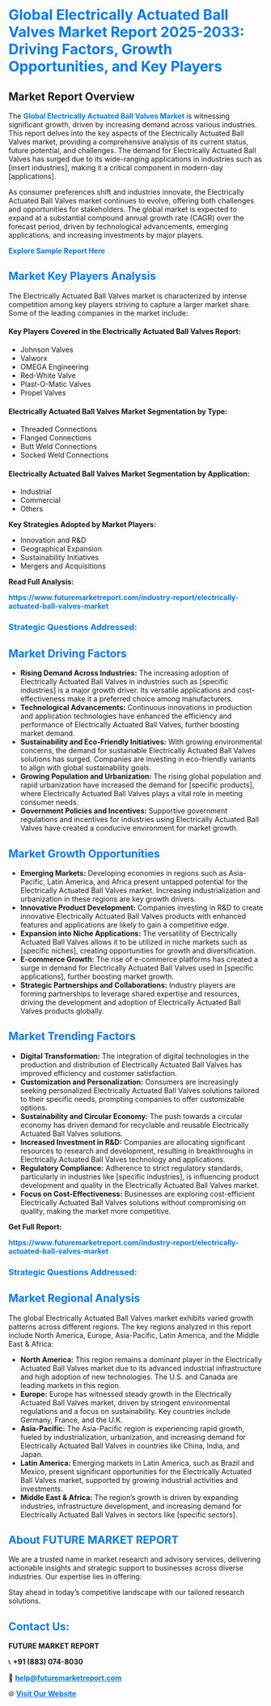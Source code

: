 <h1 style="color: #007BFF;">Global Electrically Actuated Ball Valves Market Report 2025-2033: Driving Factors, Growth Opportunities, and Key Players</h1>

<section id="overview">
<h2>Market Report Overview</h2>
<p>The <a href="https://www.futuremarketreport.com/industry-report/electrically-actuated-ball-valves-market" style="color: #007BFF; text-decoration: none;"><strong>Global Electrically Actuated Ball Valves Market</strong></a> is witnessing significant growth, driven by increasing demand across various industries. This report delves into the key aspects of the Electrically Actuated Ball Valves market, providing a comprehensive analysis of its current status, future potential, and challenges. The demand for Electrically Actuated Ball Valves has surged due to its wide-ranging applications in industries such as [insert industries], making it a critical component in modern-day [applications].</p>
<p>As consumer preferences shift and industries innovate, the Electrically Actuated Ball Valves market continues to evolve, offering both challenges and opportunities for stakeholders. The global market is expected to expand at a substantial compound annual growth rate (CAGR) over the forecast period, driven by technological advancements, emerging applications, and increasing investments by major players.</p>
</section>

<section id="overview">
<p><a href="https://www.futuremarketreport.com/request-sample/reportId=92442" style="color: #007BFF; text-decoration: none;"><strong>Explore Sample Report Here</strong></a></p>
</section>

<section id="key-players">
<h2 style="color: #007BFF;">Market Key Players Analysis</h2>
<p>The Electrically Actuated Ball Valves market is characterized by intense competition among key players striving to capture a larger market share. Some of the leading companies in the market include:</p>
<h4>Key Players Covered in the Electrically Actuated Ball Valves Report:</h4>
<ul><li>Johnson Valves</li><li>Valworx</li><li>OMEGA Engineering</li><li>Red-White Valve</li><li>Plast-O-Matic Valves</li><li>Propel Valves</li></ul>
<h4>Electrically Actuated Ball Valves Market Segmentation by Type:</h4>
<ul><li>Threaded Connections</li><li>Flanged Connections</li><li>Butt Weld Connections</li><li>Socked Weld Connections</li></ul>

<h4>Electrically Actuated Ball Valves Market Segmentation by Application:</h4>
<ul><li>Industrial</li><li>Commercial</li><li>Others</li></ul>
<p><strong>Key Strategies Adopted by Market Players:</strong></p>
<ul>
<li>Innovation and R&D</li>
<li>Geographical Expansion</li>
<li>Sustainability Initiatives</li>
<li>Mergers and Acquisitions</li>
</ul>
</section>

<section>
<p><strong>Read Full Analysis: </strong></p><a href="https://www.futuremarketreport.com/industry-report/electrically-actuated-ball-valves-market" style="color: #007BFF; text-decoration: none;"><strong>https://www.futuremarketreport.com/industry-report/electrically-actuated-ball-valves-market</strong></a>
<h3 style="color: #007BFF;">Strategic Questions Addressed:</h3>
</section>

<section id="driving-factors">
<h2 style="color: #007BFF;">Market Driving Factors</h2>
<ul>
<li><strong>Rising Demand Across Industries:</strong> The increasing adoption of Electrically Actuated Ball Valves in industries such as [specific industries] is a major growth driver. Its versatile applications and cost-effectiveness make it a preferred choice among manufacturers.</li>
<li><strong>Technological Advancements:</strong> Continuous innovations in production and application technologies have enhanced the efficiency and performance of Electrically Actuated Ball Valves, further boosting market demand.</li>
<li><strong>Sustainability and Eco-Friendly Initiatives:</strong> With growing environmental concerns, the demand for sustainable Electrically Actuated Ball Valves solutions has surged. Companies are investing in eco-friendly variants to align with global sustainability goals.</li>
<li><strong>Growing Population and Urbanization:</strong> The rising global population and rapid urbanization have increased the demand for [specific products], where Electrically Actuated Ball Valves plays a vital role in meeting consumer needs.</li>
<li><strong>Government Policies and Incentives:</strong> Supportive government regulations and incentives for industries using Electrically Actuated Ball Valves have created a conducive environment for market growth.</li>
</ul>
</section>

<section id="growth-opportunities">
<h2 style="color: #007BFF;">Market Growth Opportunities</h2>
<ul>
<li><strong>Emerging Markets:</strong> Developing economies in regions such as Asia-Pacific, Latin America, and Africa present untapped potential for the Electrically Actuated Ball Valves market. Increasing industrialization and urbanization in these regions are key growth drivers.</li>
<li><strong>Innovative Product Development:</strong> Companies investing in R&D to create innovative Electrically Actuated Ball Valves products with enhanced features and applications are likely to gain a competitive edge.</li>
<li><strong>Expansion into Niche Applications:</strong> The versatility of Electrically Actuated Ball Valves allows it to be utilized in niche markets such as [specific niches], creating opportunities for growth and diversification.</li>
<li><strong>E-commerce Growth:</strong> The rise of e-commerce platforms has created a surge in demand for Electrically Actuated Ball Valves used in [specific applications], further boosting market growth.</li>
<li><strong>Strategic Partnerships and Collaborations:</strong> Industry players are forming partnerships to leverage shared expertise and resources, driving the development and adoption of Electrically Actuated Ball Valves products globally.</li>
</ul>
</section>

<section id="trending-factors">
<h2 style="color: #007BFF;">Market Trending Factors</h2>
<ul>
<li><strong>Digital Transformation:</strong> The integration of digital technologies in the production and distribution of Electrically Actuated Ball Valves has improved efficiency and customer satisfaction.</li>
<li><strong>Customization and Personalization:</strong> Consumers are increasingly seeking personalized Electrically Actuated Ball Valves solutions tailored to their specific needs, prompting companies to offer customizable options.</li>
<li><strong>Sustainability and Circular Economy:</strong> The push towards a circular economy has driven demand for recyclable and reusable Electrically Actuated Ball Valves solutions.</li>
<li><strong>Increased Investment in R&D:</strong> Companies are allocating significant resources to research and development, resulting in breakthroughs in Electrically Actuated Ball Valves technology and applications.</li>
<li><strong>Regulatory Compliance:</strong> Adherence to strict regulatory standards, particularly in industries like [specific industries], is influencing product development and quality in the Electrically Actuated Ball Valves market.</li>
<li><strong>Focus on Cost-Effectiveness:</strong> Businesses are exploring cost-efficient Electrically Actuated Ball Valves solutions without compromising on quality, making the market more competitive.</li>
</ul>
</section>

<section>
<p><strong>Get Full Report: </strong></p><a href="https://www.futuremarketreport.com/industry-report/electrically-actuated-ball-valves-market" style="color: #007BFF; text-decoration: none;"><strong>https://www.futuremarketreport.com/industry-report/electrically-actuated-ball-valves-market</strong></a>
<h3 style="color: #007BFF;">Strategic Questions Addressed:</h3>
</section>


<section id="regional-analysis">
<h2 style="color: #007BFF;">Market Regional Analysis</h2>
<p>The global Electrically Actuated Ball Valves market exhibits varied growth patterns across different regions. The key regions analyzed in this report include North America, Europe, Asia-Pacific, Latin America, and the Middle East & Africa:</p>
<ul>
<li><strong>North America:</strong> This region remains a dominant player in the Electrically Actuated Ball Valves market due to its advanced industrial infrastructure and high adoption of new technologies. The U.S. and Canada are leading markets in this region.</li>
<li><strong>Europe:</strong> Europe has witnessed steady growth in the Electrically Actuated Ball Valves market, driven by stringent environmental regulations and a focus on sustainability. Key countries include Germany, France, and the U.K.</li>
<li><strong>Asia-Pacific:</strong> The Asia-Pacific region is experiencing rapid growth, fueled by industrialization, urbanization, and increasing demand for Electrically Actuated Ball Valves in countries like China, India, and Japan.</li>
<li><strong>Latin America:</strong> Emerging markets in Latin America, such as Brazil and Mexico, present significant opportunities for the Electrically Actuated Ball Valves market, supported by growing industrial activities and investments.</li>
<li><strong>Middle East & Africa:</strong> The region’s growth is driven by expanding industries, infrastructure development, and increasing demand for Electrically Actuated Ball Valves in sectors like [specific sectors].</li>
</ul>
</section>

<footer>
<h2 style="color: #007BFF;">About FUTURE MARKET REPORT</h2>
<p>We are a trusted name in market research and advisory services, delivering actionable insights and strategic support to businesses across diverse industries. Our expertise lies in offering:</p>

<p>Stay ahead in today’s competitive landscape with our tailored research solutions.</p>

<h2 style="color: #007BFF;">Contact Us:</h2>
<p><strong>FUTURE MARKET REPORT</strong></p>
<p>📞 <strong>+91 (883) 074-8030</strong></p>
<p>📧 <strong><a href="mailto:help@futuremarketreport.com" style="color: #007BFF;">help@futuremarketreport.com</a></strong></p>
<p>🌐 <strong><a href="https://www.futuremarketreport.com/" style="color: #007BFF;">Visit Our Website</a></strong></p>
</footer>